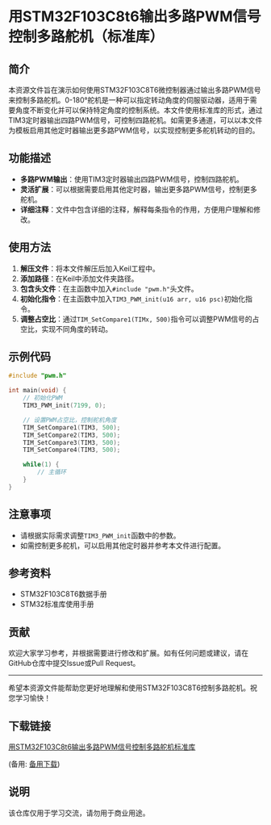 # 用STM32F103C8t6输出多路PWM信号控制多路舵机（标准库）

## 简介

本资源文件旨在演示如何使用STM32F103C8T6微控制器通过输出多路PWM信号来控制多路舵机。0-180°舵机是一种可以指定转动角度的伺服驱动器，适用于需要角度不断变化并可以保持特定角度的控制系统。本文件使用标准库的形式，通过TIM3定时器输出四路PWM信号，可控制四路舵机。如需更多通道，可以以本文件为模板启用其他定时器输出更多路PWM信号，以实现控制更多舵机转动的目的。

## 功能描述

- **多路PWM输出**：使用TIM3定时器输出四路PWM信号，控制四路舵机。
- **灵活扩展**：可以根据需要启用其他定时器，输出更多路PWM信号，控制更多舵机。
- **详细注释**：文件中包含详细的注释，解释每条指令的作用，方便用户理解和修改。

## 使用方法

1. **解压文件**：将本文件解压后加入Keil工程中。
2. **添加路径**：在Keil中添加文件夹路径。
3. **包含头文件**：在主函数中加入`#include "pwm.h"`头文件。
4. **初始化指令**：在主函数中加入`TIM3_PWM_init(u16 arr, u16 psc)`初始化指令。
5. **调整占空比**：通过`TIM_SetCompare1(TIMx, 500)`指令可以调整PWM信号的占空比，实现不同角度的转动。

## 示例代码

```c
#include "pwm.h"

int main(void) {
    // 初始化PWM
    TIM3_PWM_init(7199, 0);

    // 设置PWM占空比，控制舵机角度
    TIM_SetCompare1(TIM3, 500);
    TIM_SetCompare2(TIM3, 500);
    TIM_SetCompare3(TIM3, 500);
    TIM_SetCompare4(TIM3, 500);

    while(1) {
        // 主循环
    }
}
```

## 注意事项

- 请根据实际需求调整`TIM3_PWM_init`函数中的参数。
- 如需控制更多舵机，可以启用其他定时器并参考本文件进行配置。

## 参考资料

- STM32F103C8T6数据手册
- STM32标准库使用手册

## 贡献

欢迎大家学习参考，并根据需要进行修改和扩展。如有任何问题或建议，请在GitHub仓库中提交Issue或Pull Request。

---

希望本资源文件能帮助您更好地理解和使用STM32F103C8T6控制多路舵机。祝您学习愉快！

## 下载链接
[用STM32F103C8t6输出多路PWM信号控制多路舵机标准库](https://pan.quark.cn/s/796267b54a99) 

(备用: [备用下载](https://pan.baidu.com/s/1q8rr9oDhGbPH_8-CpIKlTA?pwd=1234))

## 说明

该仓库仅用于学习交流，请勿用于商业用途。
